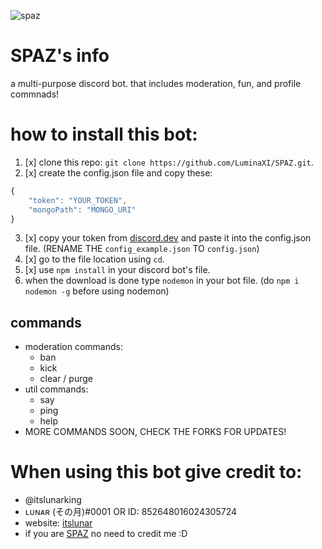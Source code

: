 ![spaz](https://media.discordapp.net/attachments/890317147459444806/890871700525285407/standard_2.gif)

# SPAZ's info
a multi-purpose discord bot. that includes moderation, fun, and profile commnads!

# how to install this bot:
1. [x] clone this repo: `git clone https://github.com/LuminaXI/SPAZ.git`.
2. [x] create the config.json file and copy these:
```javascript
{
    "token": "YOUR_TOKEN",
    "mongoPath": "MONGO_URI"
}
```
3. [x] copy your token from [discord.dev](https://discord.dev) and paste it into the config.json file. (RENAME THE `config_example.json` TO `config.json`)
4. [x] go to the file location using `cd`.
5. [x] use `npm install` in your discord bot's file.
6. when the download is done type ```nodemon``` in your bot file. (do `npm i nodemon -g` before using nodemon)

## commands
- moderation commands: 
  - ban
  - kick
  - clear / purge
- util commands:
  - say 
  - ping 
  - help 
 - MORE COMMANDS SOON, CHECK THE FORKS FOR UPDATES!

 # When using this bot give credit to:
 - @itslunarking
 - ʟᴜɴᴀʀ (その月)#0001 OR ID: 852648016024305724
 - website: [itslunar](https://luminaxi.github.io)
 - if you are [SPAZ](https://www.youtube.com/c/spaz12) no need to credit me :D
